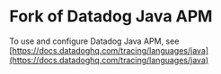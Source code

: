 # Fork of Datadog Java APM

To use and configure Datadog Java APM, see [https://docs.datadoghq.com/tracing/languages/java](https://docs.datadoghq.com/tracing/languages/java)
